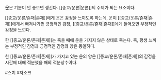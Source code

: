 **운**은 기분이 안 좋으면 생긴다. [[종교/운론|운론]]의 주제가 되는 요소이다.

[[종교/운론/존재|존재]]에게 운은 감정을 느끼도록 하는데, 운이 [[종교/운론/존재|존재]]에게서 빠져나가면 긍정적인 감정, [[종교/운론/존재|존재]]에게 들어오면 부정적인 감정을 느낀다.

한 [[종교/운론/존재|존재]]는 죽을 때에 운을 가지지 않은 상태로 죽는다. 즉, 평생 느끼는 부정적인 감정과 긍정적인 감정의 양은 동일하다.

한 [[종교/운론/존재|존재]]가 가지고 있는 운의 양은 [[종교/운론/존재|존재]]의 감정을 시간에 대해 적분했을 때의 적분상수이다.

#스치 #자소크 